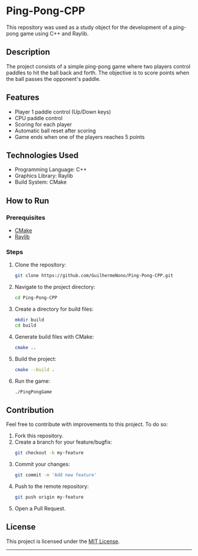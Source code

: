 # Ping-Pong-CPP

This repository was used as a study object for the development of a ping-pong game using C++ and Raylib.

## Description

The project consists of a simple ping-pong game where two players control paddles to hit the ball back and forth. The objective is to score points when the ball passes the opponent's paddle.

## Features

- Player 1 paddle control (Up/Down keys)
- CPU paddle control
- Scoring for each player
- Automatic ball reset after scoring
- Game ends when one of the players reaches 5 points

## Technologies Used

- Programming Language: C++
- Graphics Library: Raylib
- Build System: CMake

## How to Run

### Prerequisites

- [CMake](https://cmake.org/)
- [Raylib](https://www.raylib.com/)

### Steps

1. Clone the repository:
   ```sh
   git clone https://github.com/GuilhermeNono/Ping-Pong-CPP.git
   ```
2. Navigate to the project directory:
   ```sh
   cd Ping-Pong-CPP
   ```
3. Create a directory for build files:
   ```sh
   mkdir build
   cd build
   ```
4. Generate build files with CMake:
   ```sh
   cmake ..
   ```
5. Build the project:
   ```sh
   cmake --build .
   ```
6. Run the game:
   ```sh
   ./PingPongGame
   ```

## Contribution

Feel free to contribute with improvements to this project. To do so:
1. Fork this repository.
2. Create a branch for your feature/bugfix:
   ```sh
   git checkout -b my-feature
   ```
3. Commit your changes:
   ```sh
   git commit -m 'Add new feature'
   ```
4. Push to the remote repository:
   ```sh
   git push origin my-feature
   ```
5. Open a Pull Request.

## License

This project is licensed under the [MIT License](LICENSE).

---
